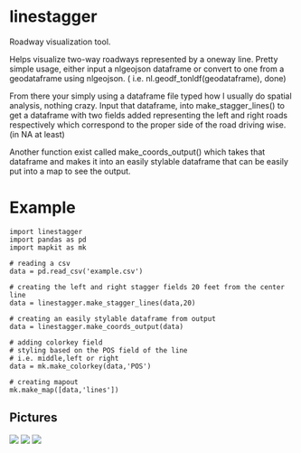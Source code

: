 # linestagger
Roadway visualization tool.

Helps visualize two-way roadways represented by a oneway line. Pretty simple usage, either input a nlgeojson dataframe or convert to one from a geodataframe using nlgeojson. ( i.e. nl.geodf_tonldf(geodataframe), done)

From there your simply using a dataframe file typed how I usually do spatial analysis, nothing crazy. Input that dataframe, into make_stagger_lines() to get a dataframe with two fields added representing the left and right roads respectively which correspond to the proper side of the road driving wise. (in NA at least) 

Another function exist called make_coords_output() which takes that dataframe and makes it into an easily stylable dataframe that can be easily put into a map to see the output.

# Example
```
import linestagger 
import pandas as pd
import mapkit as mk 

# reading a csv
data = pd.read_csv('example.csv')

# creating the left and right stagger fields 20 feet from the center line
data = linestagger.make_stagger_lines(data,20)

# creating an easily stylable dataframe from output
data = linestagger.make_coords_output(data)

# adding colorkey field
# styling based on the POS field of the line
# i.e. middle,left or right
data = mk.make_colorkey(data,'POS')

# creating mapout
mk.make_map([data,'lines'])

```

## Pictures
![](https://cloud.githubusercontent.com/assets/10904982/25410200/5af727ea-29e3-11e7-9fea-b0b3ed641b03.png)
![](https://cloud.githubusercontent.com/assets/10904982/25410199/5af4a114-29e3-11e7-933c-01117a278206.png)
![](https://cloud.githubusercontent.com/assets/10904982/25410201/5af77bf0-29e3-11e7-9398-c017c6e7e17d.png)

